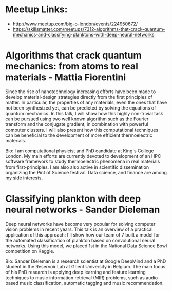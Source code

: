 # Meetup Links:

* http://www.meetup.com/big-o-london/events/224950672/
* https://skillsmatter.com/meetups/7312-algorithms-that-crack-quantum-mechanics-and-classifying-planktons-with-deep-neural-networks

# Algorithms that crack quantum mechanics: from atoms to real materials - Mattia Fiorentini 

Since the rise of nanotechnology increasing efforts have been made to develop material-design strategies directly from the first principles of matter. In particular, the properties of any materials, even the ones that have not been synthesized yet, can be predicted by solving the equations of quantum mechanics. In this talk, I will show how this highly non-trivial task can be pursued using two well known algorithm such as the Fourier transform and the conjugate gradient, in combination with powerful computer clusters. I will also present how this computational techniques can be beneficial to the development of more efficient thermoelectric materials. 

Bio: I am computational physicist and PhD candidate at King's College London. My main efforts are currently devoted to development of an HPC software framework to study thermoelectric  phenomena in real materials from first-principles. I am also also active in scientific dissemination organizing the Pint of Science festival. Data science, and finance are among my side interests. 

# Classifying plankton with deep neural networks - Sander Dieleman 

Deep neural networks have become very popular for solving computer vision problems in recent years. This talk is an overview of a practical application of this approach: I'll show how our team of 7 built a model for the automated classification of plankton based on convolutional neural networks. Using this model, we placed 1st in the National Data Science Bowl competition on Kaggle.


Bio: Sander Dieleman is a research scientist at Google DeepMind and a PhD student in the Reservoir Lab at Ghent University in Belgium. The main focus of his PhD research is applying deep learning and feature learning techniques to music information retrieval (MIR) problems, such as audio-based music classification, automatic tagging and music recommendation.
